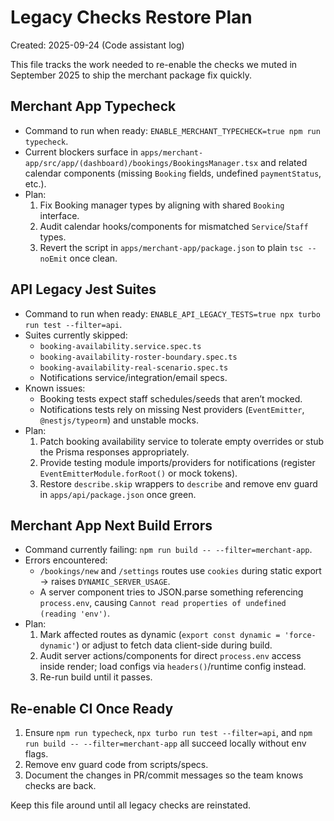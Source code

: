 # Legacy Checks Restore Plan

Created: 2025-09-24 (Code assistant log)

This file tracks the work needed to re-enable the checks we muted in September 2025 to ship the merchant package fix quickly.

## Merchant App Typecheck
- Command to run when ready: `ENABLE_MERCHANT_TYPECHECK=true npm run typecheck`.
- Current blockers surface in `apps/merchant-app/src/app/(dashboard)/bookings/BookingsManager.tsx` and related calendar components (missing `Booking` fields, undefined `paymentStatus`, etc.).
- Plan:
  1. Fix Booking manager types by aligning with shared `Booking` interface.
  2. Audit calendar hooks/components for mismatched `Service`/`Staff` types.
  3. Revert the script in `apps/merchant-app/package.json` to plain `tsc --noEmit` once clean.

## API Legacy Jest Suites
- Command to run when ready: `ENABLE_API_LEGACY_TESTS=true npx turbo run test --filter=api`.
- Suites currently skipped:
  - `booking-availability.service.spec.ts`
  - `booking-availability-roster-boundary.spec.ts`
  - `booking-availability-real-scenario.spec.ts`
  - Notifications service/integration/email specs.
- Known issues:
  - Booking tests expect staff schedules/seeds that aren’t mocked.
  - Notifications tests rely on missing Nest providers (`EventEmitter`, `@nestjs/typeorm`) and unstable mocks.
- Plan:
  1. Patch booking availability service to tolerate empty overrides or stub the Prisma responses appropriately.
  2. Provide testing module imports/providers for notifications (register `EventEmitterModule.forRoot()` or mock tokens).
  3. Restore `describe.skip` wrappers to `describe` and remove env guard in `apps/api/package.json` once green.

## Merchant App Next Build Errors
- Command currently failing: `npm run build -- --filter=merchant-app`.
- Errors encountered:
  - `/bookings/new` and `/settings` routes use `cookies` during static export → raises `DYNAMIC_SERVER_USAGE`.
  - A server component tries to JSON.parse something referencing `process.env`, causing `Cannot read properties of undefined (reading 'env')`.
- Plan:
  1. Mark affected routes as dynamic (`export const dynamic = 'force-dynamic'`) or adjust to fetch data client-side during build.
  2. Audit server actions/components for direct `process.env` access inside render; load configs via `headers()`/runtime config instead.
  3. Re-run build until it passes.

## Re-enable CI Once Ready
1. Ensure `npm run typecheck`, `npx turbo run test --filter=api`, and `npm run build -- --filter=merchant-app` all succeed locally without env flags.
2. Remove env guard code from scripts/specs.
3. Document the changes in PR/commit messages so the team knows checks are back.

Keep this file around until all legacy checks are reinstated.
